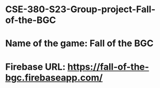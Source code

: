 # CSE-380-S23-Group-project-Fall-of-the-BGC

# Name of the game: Fall of the BGC

# Firebase URL: https://fall-of-the-bgc.firebaseapp.com/
